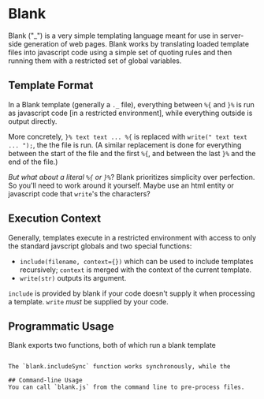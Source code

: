 # Blank

Blank ("_") is a very simple templating language meant for use in server-side generation of web pages. Blank works by translating loaded template files into javascript code using a simple set of quoting rules and then running them with a restricted set of global variables.

## Template Format

In a Blank template (generally a `._` file), everything between `%{` and `}%` is run as javascript code [in a restricted environment], while everything outside is output directly.

More concretely, `}% text text ... %{` is replaced with `write(" text text ... ");`, the the file is run.
(A similar replacement is done for everything between the start of the file and the first `%{`, and between the last `}%` and the end of the file.)

*But what about a literal `%{` or `}%`*?
Blank prioritizes simplicity over perfection.
So you'll need to work around it yourself. Maybe use an html entity or javascript code that `write`'s the characters?

## Execution Context

Generally, templates execute in a restricted environment with access to only the standard javscript globals and two special functions:
 - `include(filename, context={})` which can be used to include templates recursively; `context` is merged with the context of the current template.
 - `write(str)` outputs its argument.

`include` is provided by blank if your code doesn't supply it when processing a template.
`write` *must* be supplied by your code.

## Programmatic Usage

Blank exports two functions, both of which run a blank template
```

The `blank.includeSync` function works synchronously, while the 

## Command-line Usage
You can call `blank.js` from the command line to pre-process files.

